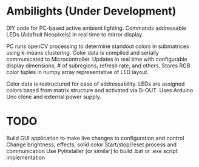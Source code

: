 # Ambilights (Under Development)
DIY code for PC-based active ambient lighting. Commands addressable LEDs (Adafruit Neopixels) in real time to mirror display. 

PC runs openCV processing to determine standout colors in submatrices using k-means clustering. Color data is compiled and serially communicated to Microcontroller.
  Updates in real time with configurable display dimensions, # of subregions, refresh rate, and others.
  Stores RGB color tuples in numpy array representative of LED layout.

Color data is restructured for ease of addressability. LEDs are assigned colors based from matrix structure and activated via D-OUT.
  Uses Arduino Uno clone and external power supply.

  # TODO
  Build GUI application to make live changes to configuration and control
    Change brightness, effects, solid color
    Start/stop/reset process and communication
    Use PyInstaller [or similar] to build .bat or .exe script implementation
